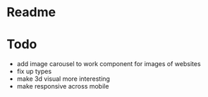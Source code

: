 # Readme

# Todo

- add image carousel to work component for images of websites
- fix up types
- make 3d visual more interesting
- make responsive across mobile
